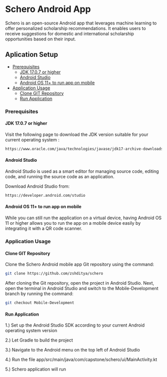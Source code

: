 # Schero Android App

Schero is an open-source Android app that leverages machine learning to offer personalized
scholarship recommendations. It enables users to receive suggestions for domestic and international
scholarship opportunities based on their input.

## Aplication Setup

- [Prerequisites](#prerequisites)
    - [JDK 17.0.7 or higher](#jdk-1707-or-higher)
    - [Android Studio](#android-studio)
    - [Android OS 11+ to run app on mobile](#android-os-11-to-run-app-on-mobile)
- [Application Usage](#application-usage)
    - [Clone GIT Repository](#clone-git-repository)
    - [Run Application](#run-application)

### Prerequisites
#### JDK 17.0.7 or higher
Visit the following page to download the JDK version suitable for your current operating system :
```bash
https://www.oracle.com/java/technologies/javase/jdk17-archive-downloads.html
```

#### Android Studio
Android Studio is used as a smart editor for managing source code, editing code, and running the source code as an application.

Download Android Studio from:
```bash
https://developer.android.com/studio
```

#### Android OS 11+ to run app on mobile
While you can still run the application on a virtual device, having Android OS 11 or higher allows you to run the app
on a mobile device easily by integrating it with a QR code scanner.

### Application Usage

#### Clone GIT Repository
Clone the Schero Android mobile app Git repository using the command:
```bash
git clone https://github.com/zshditya/schero
```

After cloning the Git repository, open the project in Android Studio. Next, open the terminal in Android Studio and
switch to the Mobile-Development branch by running the command:
```bash
git checkout Mobile-Development
```

#### Run Application
1.) Set up the Android Studio SDK according to your current Android operating system version

2.) Let Gradle to build the project

3.) Navigate to the Android menu on the top left of Android Studio

4.) Run the file app/src/main/java/com/capstone/schero/ui/MainActivity.kt

5.) Schero application will run
